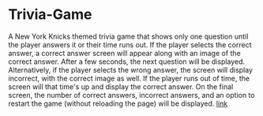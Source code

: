 # Trivia-Game
A New York Knicks themed trivia game that shows only one question until the player answers it or their time runs out.
If the player selects the correct answer, a correct answer screen will appear along with an image of the correct answer. After a few seconds, the next question will be displayed. Alternatively, if the player selects the wrong answer, the screen will display incorrect, with the correct image as well.
If the player runs out of time, the screen will that time's up and display the correct answer.
On the final screen, the number of correct answers, incorrect answers, and an option to restart the game (without reloading the page) will be displayed.
[link](C:\Users\dreaa\Desktop\Trivia-Game\TriviaGame\index.html)